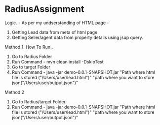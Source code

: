 # RadiusAssignment

Logic. - 
As per my undserstanding of HTML page - 
1. Getting Lead data from meta of html page 
2. Getting Seller/agent data from property details using jsup query.

Method 1. 
  How To Run . 
  1. Go to Radius Folder
  2. Run Command - mvn clean install -DskipTest
  3. Go to target Folder
  4. Run Command - java -jar demo-0.0.1-SNAPSHOT.jar "Path where html file is stored ("/Users/user/lead.html")" "path where you want to store json("/Users/user/output.json")"
  
 Method 2
   1. Go to Radius/target Folder
   2. Run Command - java -jar demo-0.0.1-SNAPSHOT.jar "Path where html file is stored ("/Users/user/lead.html")" "path where you want to store json("/Users/user/output.json")"
